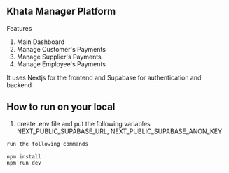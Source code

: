 ## Khata Manager Platform

Features
1. Main Dashboard
2. Manage Customer's Payments
3. Manage Supplier's Payments
4. Manage Employee's Payments

It uses Nextjs for the frontend and Supabase for authentication and backend

## How to run on your local

1. create .env file and put the following variables
NEXT_PUBLIC_SUPABASE_URL,
NEXT_PUBLIC_SUPABASE_ANON_KEY

```bash
run the following commands

npm install
npm run dev

```
